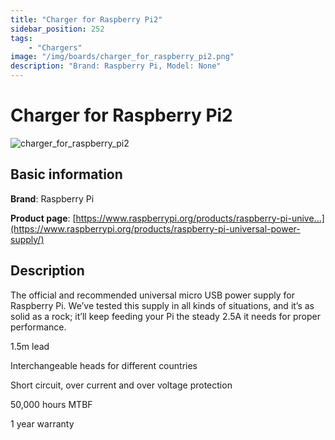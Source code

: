 ```yaml
---
title: "Charger for Raspberry Pi2"
sidebar_position: 252
tags:
    - "Chargers"
image: "/img/boards/charger_for_raspberry_pi2.png"
description: "Brand: Raspberry Pi, Model: None"
---
```

# Charger for Raspberry Pi2

![charger_for_raspberry_pi2](/img/boards/charger_for_raspberry_pi2.png)

## Basic information

**Brand**: Raspberry Pi

**Product page**: [https://www.raspberrypi.org/products/raspberry-pi-unive...](https://www.raspberrypi.org/products/raspberry-pi-universal-power-supply/)

## Description

The official and recommended universal micro USB power supply for Raspberry Pi\. We’ve tested this supply in all kinds of situations, and it’s as solid as a rock; it’ll keep feeding your Pi the steady 2\.5A it needs for proper performance\.



1\.5m lead

Interchangeable heads for different countries

Short circuit, over current and over voltage protection

50,000 hours MTBF

1 year warranty

